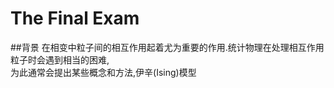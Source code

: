 The Final Exam
====
##背景
在相变中粒子间的相互作用起着尤为重要的作用.统计物理在处理相互作用粒子时会遇到相当的困难,    
为此通常会提出某些概念和方法,伊辛(Ising)模型
